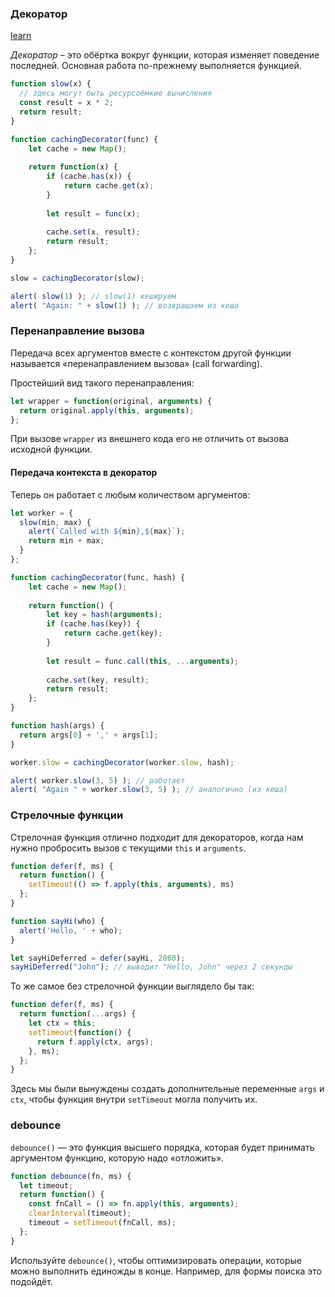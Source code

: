 ### Декоратор

[learn](https://learn.javascript.ru/call-apply-decorators)

*Декоратор* – это обёртка вокруг функции, которая изменяет поведение последней. Основная работа по-прежнему выполняется функцией.

```javascript
function slow(x) {
  // здесь могут быть ресурсоёмкие вычисления
  const result = x * 2;
  return result;
}

function cachingDecorator(func) {
    let cache = new Map();
    
    return function(x) {
        if (cache.has(x)) {
            return cache.get(x);
        }
        
        let result = func(x);
        
        cache.set(x, result);
        return result;
    };
}

slow = cachingDecorator(slow);

alert( slow(1) ); // slow(1) кешируем
alert( "Again: " + slow(1) ); // возвращаем из кеша
```



### Перенаправление вызова

Передача всех аргументов вместе с контекстом другой функции называется «перенаправлением вызова» (call forwarding).

Простейший вид такого перенаправления:

```javascript
let wrapper = function(original, arguments) {
  return original.apply(this, arguments);
};
```

При вызове `wrapper` из внешнего кода его не отличить от вызова исходной функции.





#### Передача контекста в декоратор

Теперь он работает с любым количеством аргументов:

```javascript
let worker = {
  slow(min, max) {
    alert(`Called with ${min},${max}`);
    return min + max;
  }
};

function cachingDecorator(func, hash) {
    let cache = new Map();
    
    return function() {
        let key = hash(arguments);
        if (cache.has(key)) {
            return cache.get(key);
        }
        
        let result = func.call(this, ...arguments);
        
        cache.set(key, result);
        return result;
    };
}

function hash(args) {
  return args[0] + ',' + args[1];
}

worker.slow = cachingDecorator(worker.slow, hash);

alert( worker.slow(3, 5) ); // работает
alert( "Again " + worker.slow(3, 5) ); // аналогично (из кеша)
```





### Стрелочные функции

Стрелочная функция отлично подходит для декораторов, когда нам нужно пробросить вызов с текущими `this` и `arguments`.

```javascript
function defer(f, ms) {
  return function() {
    setTimeout(() => f.apply(this, arguments), ms)
  };
}

function sayHi(who) {
  alert('Hello, ' + who);
}

let sayHiDeferred = defer(sayHi, 2000);
sayHiDeferred("John"); // выводит "Hello, John" через 2 секунды
```

То же самое без стрелочной функции выглядело бы так:

```javascript
function defer(f, ms) {
  return function(...args) {
    let ctx = this;
    setTimeout(function() {
      return f.apply(ctx, args);
    }, ms);
  };
}
```

Здесь мы были вынуждены создать дополнительные переменные `args` и `ctx`, чтобы функция внутри `setTimeout` могла получить их.





### debounce

`debounce()` — это функция высшего порядка, которая будет принимать аргументом функцию, которую надо «отложить».

```javascript
function debounce(fn, ms) {
  let timeout;
  return function() {
    const fnCall = () => fn.apply(this, arguments);
    clearInterval(timeout);
    timeout = setTimeout(fnCall, ms);
  }; 
}
```

Используйте `debounce()`, чтобы оптимизировать операции, которые можно выполнить единожды в конце. Например, для формы поиска это подойдёт.
